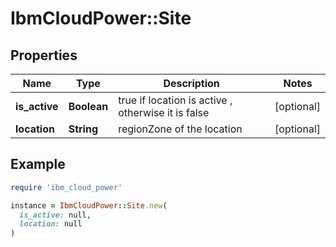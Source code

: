# IbmCloudPower::Site

## Properties

| Name | Type | Description | Notes |
| ---- | ---- | ----------- | ----- |
| **is_active** | **Boolean** | true if location is active , otherwise it is false | [optional] |
| **location** | **String** | regionZone of the location | [optional] |

## Example

```ruby
require 'ibm_cloud_power'

instance = IbmCloudPower::Site.new(
  is_active: null,
  location: null
)
```


